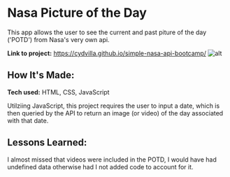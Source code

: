 # Nasa Picture of the Day

This app allows the user to see the current and past piture of the day ('POTD') from Nasa's very own api. 

**Link to project:** https://cydvilla.github.io/simple-nasa-api-bootcamp/
![alt](simpNasa.gif)

## How It's Made:

**Tech used:** HTML, CSS, JavaScript

Utilziing JavaScript, this project requires the user to input a date, which is then queried by the API to return an image (or video) of the day associated with that date.
<!-- ## Optimizations
*(optional)*

You don't have to include this section but interviewers *love* that you can not only deliver a final product that looks great but also functions efficiently. Did you write something then refactor it later and the result was 5x faster than the original implementation? Did you cache your assets? Things that you write in this section are **GREAT** to bring up in interviews and you can use this section as reference when studying for technical interviews! -->

## Lessons Learned:

I almost missed that videos were included in the POTD, I would have had undefined data otherwise had I not added code to account for it. 
